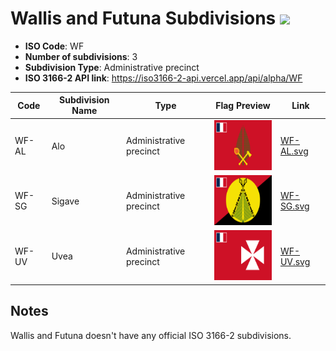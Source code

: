 # Wallis and Futuna Subdivisions ![](https://flagcdn.com/h40/wf.png)

- **ISO Code**: WF
- **Number of subdivisions**: 3
- **Subdivision Type**: Administrative precinct
- **ISO 3166-2 API link**: https://iso3166-2-api.vercel.app/api/alpha/WF

| Code  | Subdivision Name         | Type | Flag Preview | Link |
|-------|--------------------------|--------------| -------------- |----------|
| WF-AL | Alo | Administrative precinct | <img src='https://raw.githubusercontent.com/amckenna41/iso3166-flags/main/iso3166-2-flags/WF/WF-AL.svg' height='80'> | [WF-AL.svg](https://github.com/amckenna41/iso3166-flags/blob/main/iso3166-2-flags/WF/WF-AL.svg) |
| WF-SG | Sigave | Administrative precinct | <img src='https://raw.githubusercontent.com/amckenna41/iso3166-flags/main/iso3166-2-flags/WF/WF-SG.svg' height='80'> | [WF-SG.svg](https://github.com/amckenna41/iso3166-flags/blob/main/iso3166-2-flags/WF/WF-SG.svg) |
| WF-UV | Uvea | Administrative precinct | <img src='https://raw.githubusercontent.com/amckenna41/iso3166-flags/main/iso3166-2-flags/WF/WF-UV.svg' height='80'> | [WF-UV.svg](https://github.com/amckenna41/iso3166-flags/blob/main/iso3166-2-flags/WF/WF-UV.svg) |


## Notes
Wallis and Futuna doesn't have any official ISO 3166-2 subdivisions.